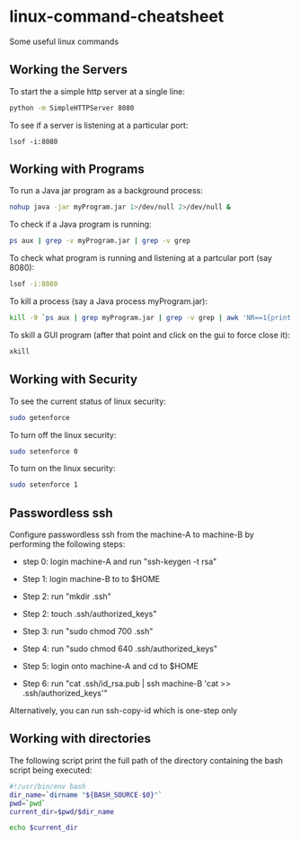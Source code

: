 # linux-command-cheatsheet

Some useful linux commands

## Working the Servers

To start the a simple http server at a single line:

```bash
python -m SimpleHTTPServer 8080
```

To see if a server is listening at a particular port:

```
lsof -i:8080
```


## Working with Programs 

To run a Java jar program as a background process:

```bash
nohup java -jar myProgram.jar 1>/dev/null 2>/dev/null &
```

To check if a Java program is running:

```bash
ps aux | grep -v myProgram.jar | grep -v grep
```

To check what program is running and listening at a partcular port (say 8080):

```bash
lsof -i:8080
```

To kill a process (say a Java process myProgram.jar):

```bash
kill -9 `ps aux | grep myProgram.jar | grep -v grep | awk 'NR==1{print $2}'`
```

To skill a GUI program (after that point and click on the gui to force close it):

```bash
xkill
```

## Working with Security

To see the current status of linux security:

```bash
sudo getenforce
```

To turn off the linux security:

```bash
sudo setenforce 0
```

To turn on the linux security:

```bash
sudo setenforce 1
```

## Passwordless ssh

Configure passwordless ssh from the machine-A to machine-B by performing the following steps:

* step 0: login machine-A and run "ssh-keygen -t rsa"

* Step 1: login machine-B to  to $HOME
* Step 2: run "mkdir .ssh"
* Step 2: touch .ssh/authorized_keys"
* Step 3: run "sudo chmod 700 .ssh"
* Step 4: run "sudo chmod 640 .ssh/authorized_keys"

* Step 5: login onto machine-A and cd to $HOME 
* Step 6: run "cat .ssh/id_rsa.pub | ssh machine-B 'cat >> .ssh/authorized_keys'"

Alternatively, you can run ssh-copy-id which is one-step only

## Working with directories

The following script print the full path of the directory containing the bash script being executed:

```bash
#!/usr/bin/env bash
dir_name=`dirname "${BASH_SOURCE-$0}"`
pwd=`pwd`
current_dir=$pwd/$dir_name

echo $current_dir
```




